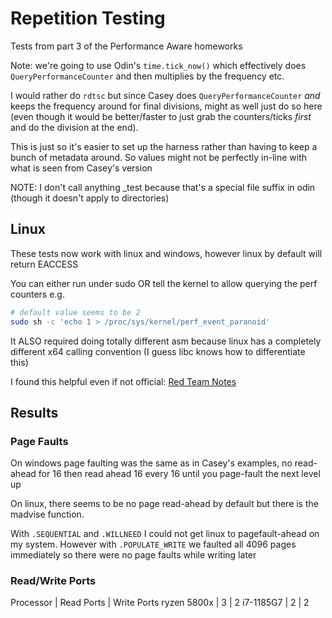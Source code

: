 Repetition Testing
===

Tests from part 3 of the Performance Aware homeworks

Note: we're going to use Odin's `time.tick_now()` which
effectively does `QueryPerformanceCounter` and then multiplies
by the frequency etc.

I would rather do `rdtsc` but since Casey does
`QueryPerformanceCounter` _and_ keeps the frequency
around for final divisions, might as well just do
so here (even though it would be better/faster
to just grab the counters/ticks _first_ and
do the division at the end).

This is just so it's easier to set up the harness
rather than having to keep a bunch of metadata
around. So values might not be perfectly in-line with
what is seen from Casey's version

NOTE: I don't call anything _test because that's a special
file suffix in odin (though it doesn't apply to directories)

## Linux

These tests now work with linux and windows, however linux
by default will return EACCESS

You can either run under sudo OR tell the kernel to allow
querying the perf counters e.g. 

```bash
# default value seems to be 2
sudo sh -c 'echo 1 > /proc/sys/kernel/perf_event_paranoid'
```

It ALSO required doing totally different asm because linux
has a completely different x64 calling convention (I guess
libc knows how to differentiate this)

I found this helpful even if not official: [Red Team Notes](https://www.ired.team/miscellaneous-reversing-forensics/windows-kernel-internals/linux-x64-calling-convention-stack-frame)

## Results

### Page Faults

On windows page faulting was the same as in Casey's examples, no
read-ahead for 16 then read ahead 16 every 16 until you page-fault
the next level up

On linux, there seems to be no page read-ahead by default
but there is the madvise function.

With `.SEQUENTIAL` and `.WILLNEED` I could not get linux to pagefault-ahead
on my system. However with `.POPULATE_WRITE` we faulted all 4096 pages
immediately so there were no page faults while writing later


### Read/Write Ports

Processor | Read Ports | Write Ports
ryzen 5800x | 3 | 2
i7-1185G7 | 2 | 2

